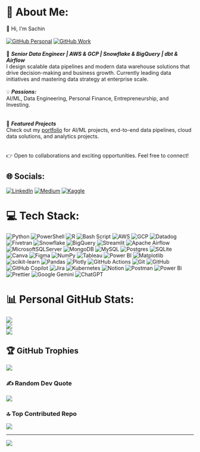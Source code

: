 # 💫 About Me: 
👋 Hi, I'm Sachin<br><br>[![GitHub Personal](https://img.shields.io/badge/Personal-%23121011.svg?style=plastic&logo=github&logoColor=white)](https://github.com/sachinthomas91/) [![GitHub Work](https://img.shields.io/badge/Work-%23121011.svg?style=plastic&logo=github&logoColor=white)](https://github.com/sthomas-kt/)<br><br>🚀 _**Senior Data Engineer | AWS & GCP | Snowflake & BigQuery | dbt & Airflow**_<br>I design scalable data pipelines and modern data warehouse solutions that drive decision-making and business growth. Currently leading data initiatives and mastering data strategy at enterprise scale.<br><br>💡 _**Passions:**_ <br>AI/ML, Data Engineering, Personal Finance, Entrepreneurship, and Investing.<br><br><br>📂 _**Featured Projects**_<br>Check out my [portfolio](https://sachinthomas91.github.io/sachinthomas/) for AI/ML projects, end-to-end data pipelines, cloud data solutions, and analytics projects.<br><br><br>👉 Open to collaborations and exciting opportunities. Feel free to connect!


## 🌐 Socials:
[![LinkedIn](https://img.shields.io/badge/LinkedIn-%230077B5.svg?logo=linkedin&logoColor=white)](https://linkedin.com/in/sachinthomas91) [![Medium](https://img.shields.io/badge/Medium-12100E?logo=medium&logoColor=white)](https://medium.com/@sthomas-real) [![Kaggle](https://img.shields.io/badge/Kaggle-12100E?logo=kaggle&logoColor=white)](https://www.kaggle.com/kggle123) 

# 💻 Tech Stack:
![Python](https://img.shields.io/badge/python-3670A0?style=for-the-badge&logo=python&logoColor=ffdd54) ![PowerShell](https://img.shields.io/badge/PowerShell-%235391FE.svg?style=for-the-badge&logo=powershell&logoColor=white) ![R](https://img.shields.io/badge/r-%23276DC3.svg?style=for-the-badge&logo=r&logoColor=white) ![Bash Script](https://img.shields.io/badge/bash_script-%23121011.svg?style=for-the-badge&logo=gnu-bash&logoColor=white) ![AWS](https://img.shields.io/badge/AWS-%23FF9900.svg?style=for-the-badge&logo=amazon-aws&logoColor=white) ![GCP](https://img.shields.io/badge/GCP-blue?style=for-the-badge&logo=google-cloud&logoColor=orange) ![Datadog](https://img.shields.io/badge/datadog-%23632CA6.svg?style=for-the-badge&logo=datadog&logoColor=white) ![Fivetran](https://img.shields.io/badge/Fivetran-0A84FF?style=for-the-badge&logo=fivetran&logoColor=white) ![Snowflake](https://img.shields.io/badge/snowflake-%2329B5E8.svg?style=for-the-badge&logo=snowflake&logoColor=white) ![BigQuery](https://img.shields.io/badge/GoogleBigQuery-4285F4?style=for-the-badge&logo=google-bigquery&logoColor=white) ![Streamlit](https://img.shields.io/badge/Streamlit-%23FE4B4B.svg?style=for-the-badge&logo=streamlit&logoColor=white) ![Apache Airflow](https://img.shields.io/badge/Apache%20Airflow-017CEE?style=for-the-badge&logo=Apache%20Airflow&logoColor=white) ![MicrosoftSQLServer](https://img.shields.io/badge/Microsoft%20SQL%20Server-CC2927?style=for-the-badge&logo=microsoft%20sql%20server&logoColor=white) ![MongoDB](https://img.shields.io/badge/MongoDB-%234ea94b.svg?style=for-the-badge&logo=mongodb&logoColor=white) ![MySQL](https://img.shields.io/badge/mysql-4479A1.svg?style=for-the-badge&logo=mysql&logoColor=white) ![Postgres](https://img.shields.io/badge/postgres-%23316192.svg?style=for-the-badge&logo=postgresql&logoColor=white) ![SQLite](https://img.shields.io/badge/sqlite-%2307405e.svg?style=for-the-badge&logo=sqlite&logoColor=white) ![Canva](https://img.shields.io/badge/Canva-%2300C4CC.svg?style=for-the-badge&logo=Canva&logoColor=white) ![Figma](https://img.shields.io/badge/figma-%23F24E1E.svg?style=for-the-badge&logo=figma&logoColor=white) ![NumPy](https://img.shields.io/badge/numpy-%23013243.svg?style=for-the-badge&logo=numpy&logoColor=white) ![Tableau](https://img.shields.io/badge/Tableau-E97627?style=for-the-badge&logo=tableau&logoColor=white) ![Power BI](https://img.shields.io/badge/Power%20BI-F2C811?style=for-the-badge&logo=powerbi&logoColor=black) ![Matplotlib](https://img.shields.io/badge/Matplotlib-%23ffffff.svg?style=for-the-badge&logo=Matplotlib&logoColor=black) ![scikit-learn](https://img.shields.io/badge/scikit--learn-%23F7931E.svg?style=for-the-badge&logo=scikit-learn&logoColor=white) ![Pandas](https://img.shields.io/badge/pandas-%23150458.svg?style=for-the-badge&logo=pandas&logoColor=white) ![Plotly](https://img.shields.io/badge/Plotly-%233F4F75.svg?style=for-the-badge&logo=plotly&logoColor=white) ![GitHub Actions](https://img.shields.io/badge/github%20actions-%232671E5.svg?style=for-the-badge&logo=githubactions&logoColor=white) ![Git](https://img.shields.io/badge/git-%23F05033.svg?style=for-the-badge&logo=git&logoColor=white) ![GitHub](https://img.shields.io/badge/github-%23121011.svg?style=for-the-badge&logo=github&logoColor=white) ![GitHub Copilot](https://img.shields.io/badge/github_copilot-8957E5?style=for-the-badge&logo=github-copilot&logoColor=white) ![Jira](https://img.shields.io/badge/jira-%230A0FFF.svg?style=for-the-badge&logo=jira&logoColor=white) ![Kubernetes](https://img.shields.io/badge/kubernetes-%23326ce5.svg?style=for-the-badge&logo=kubernetes&logoColor=white) ![Notion](https://img.shields.io/badge/Notion-%23000000.svg?style=for-the-badge&logo=notion&logoColor=white) ![Postman](https://img.shields.io/badge/Postman-FF6C37?style=for-the-badge&logo=postman&logoColor=white) ![Power Bi](https://img.shields.io/badge/power_bi-F2C811?style=for-the-badge&logo=powerbi&logoColor=black) ![Prettier](https://img.shields.io/badge/prettier-%23F7B93E.svg?style=for-the-badge&logo=prettier&logoColor=black) ![Google Gemini](https://img.shields.io/badge/google%20gemini-8E75B2?style=for-the-badge&logo=google%20gemini&logoColor=white) ![ChatGPT](https://img.shields.io/badge/ChatGPT-OpenAI-00A9E0?style=for-the-badge&logo=openai&logoColor=white)
# 📊 Personal GitHub Stats:
![](https://github-readme-stats.vercel.app/api?username=sachinthomas91&theme=dark&hide_border=false&include_all_commits=false&count_private=false)<br/>
![](https://nirzak-streak-stats.vercel.app/?user=sachinthomas91&theme=dark&hide_border=false)<br/>
![](https://github-readme-stats.vercel.app/api/top-langs/?username=sachinthomas91&theme=dark&hide_border=false&include_all_commits=false&count_private=false&layout=compact)

## 🏆 GitHub Trophies
![](https://github-profile-trophy.vercel.app/?username=sachinthomas91&theme=radical&no-frame=false&no-bg=true&margin-w=4)

### ✍️ Random Dev Quote
![](https://quotes-github-readme.vercel.app/api?type=horizontal&theme=radical)

### 🔝 Top Contributed Repo
![](https://github-contributor-stats.vercel.app/api?username=sachinthomas91&limit=5&theme=dark&combine_all_yearly_contributions=true)

---
[![](https://visitcount.itsvg.in/api?id=sachinthomas91&icon=0&color=3)](https://visitcount.itsvg.in)

<!-- Proudly created with GPRM ( https://gprm.itsvg.in ) -->
